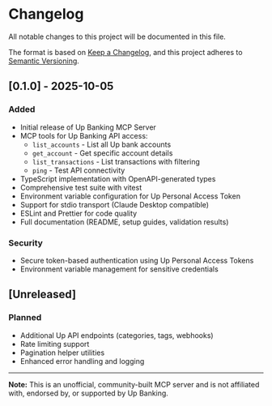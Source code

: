 # Changelog

All notable changes to this project will be documented in this file.

The format is based on [Keep a Changelog](https://keepachangelog.com/en/1.0.0/),
and this project adheres to [Semantic Versioning](https://semver.org/spec/v2.0.0.html).

## [0.1.0] - 2025-10-05

### Added
- Initial release of Up Banking MCP Server
- MCP tools for Up Banking API access:
  - `list_accounts` - List all Up bank accounts
  - `get_account` - Get specific account details
  - `list_transactions` - List transactions with filtering
  - `ping` - Test API connectivity
- TypeScript implementation with OpenAPI-generated types
- Comprehensive test suite with vitest
- Environment variable configuration for Up Personal Access Token
- Support for stdio transport (Claude Desktop compatible)
- ESLint and Prettier for code quality
- Full documentation (README, setup guides, validation results)

### Security
- Secure token-based authentication using Up Personal Access Tokens
- Environment variable management for sensitive credentials

## [Unreleased]

### Planned
- Additional Up API endpoints (categories, tags, webhooks)
- Rate limiting support
- Pagination helper utilities
- Enhanced error handling and logging

---

**Note:** This is an unofficial, community-built MCP server and is not affiliated with, endorsed by, or supported by Up Banking.
